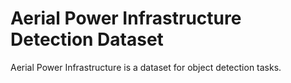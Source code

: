 # Aerial Power Infrastructure Detection Dataset

Aerial Power Infrastructure is a dataset for object detection tasks.